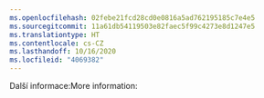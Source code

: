 ```yaml
---
ms.openlocfilehash: 02febe21fcd28cd0e0816a5ad762195185c7e4e5
ms.sourcegitcommit: 11a61db54119503e82faec5f99c4273e8d1247e5
ms.translationtype: HT
ms.contentlocale: cs-CZ
ms.lasthandoff: 10/16/2020
ms.locfileid: "4069382"
---
```

<span data-ttu-id="26e0d-101">Další informace:</span><span class="sxs-lookup"><span data-stu-id="26e0d-101">More information:</span></span>